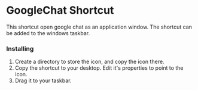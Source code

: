 # GoogleChat Shortcut

This shortcut open google chat as an application window. The shortcut can be added to the windows taskbar.

### Installing

1. Create a directory to store the icon, and copy the icon there.
2. Copy the shortcut to your desktop. Edit it's properties to point to the icon.
3. Drag it to your taskbar.
